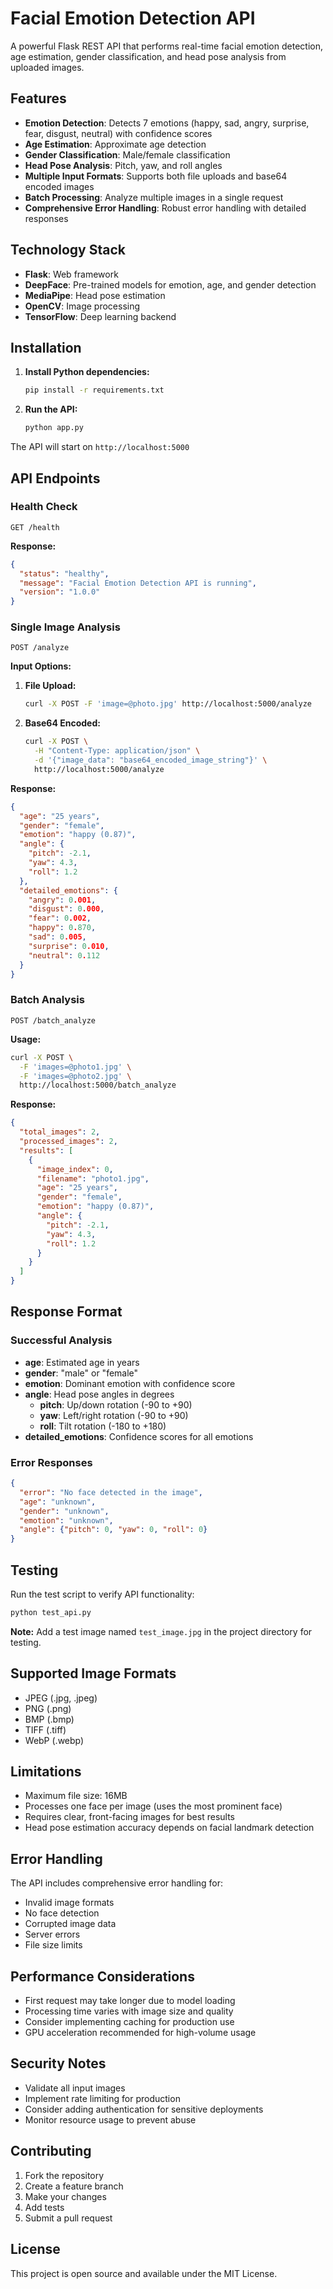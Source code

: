 # Facial Emotion Detection API

A powerful Flask REST API that performs real-time facial emotion detection, age estimation, gender classification, and head pose analysis from uploaded images.

## Features

- **Emotion Detection**: Detects 7 emotions (happy, sad, angry, surprise, fear, disgust, neutral) with confidence scores
- **Age Estimation**: Approximate age detection
- **Gender Classification**: Male/female classification
- **Head Pose Analysis**: Pitch, yaw, and roll angles
- **Multiple Input Formats**: Supports both file uploads and base64 encoded images
- **Batch Processing**: Analyze multiple images in a single request
- **Comprehensive Error Handling**: Robust error handling with detailed responses

## Technology Stack

- **Flask**: Web framework
- **DeepFace**: Pre-trained models for emotion, age, and gender detection
- **MediaPipe**: Head pose estimation
- **OpenCV**: Image processing
- **TensorFlow**: Deep learning backend

## Installation

1. **Install Python dependencies:**
   ```bash
   pip install -r requirements.txt
   ```

2. **Run the API:**
   ```bash
   python app.py
   ```

The API will start on `http://localhost:5000`

## API Endpoints

### Health Check
```http
GET /health
```

**Response:**
```json
{
  "status": "healthy",
  "message": "Facial Emotion Detection API is running",
  "version": "1.0.0"
}
```

### Single Image Analysis
```http
POST /analyze
```

**Input Options:**

1. **File Upload:**
   ```bash
   curl -X POST -F 'image=@photo.jpg' http://localhost:5000/analyze
   ```

2. **Base64 Encoded:**
   ```bash
   curl -X POST \
     -H "Content-Type: application/json" \
     -d '{"image_data": "base64_encoded_image_string"}' \
     http://localhost:5000/analyze
   ```

**Response:**
```json
{
  "age": "25 years",
  "gender": "female",
  "emotion": "happy (0.87)",
  "angle": {
    "pitch": -2.1,
    "yaw": 4.3,
    "roll": 1.2
  },
  "detailed_emotions": {
    "angry": 0.001,
    "disgust": 0.000,
    "fear": 0.002,
    "happy": 0.870,
    "sad": 0.005,
    "surprise": 0.010,
    "neutral": 0.112
  }
}
```

### Batch Analysis
```http
POST /batch_analyze
```

**Usage:**
```bash
curl -X POST \
  -F 'images=@photo1.jpg' \
  -F 'images=@photo2.jpg' \
  http://localhost:5000/batch_analyze
```

**Response:**
```json
{
  "total_images": 2,
  "processed_images": 2,
  "results": [
    {
      "image_index": 0,
      "filename": "photo1.jpg",
      "age": "25 years",
      "gender": "female",
      "emotion": "happy (0.87)",
      "angle": {
        "pitch": -2.1,
        "yaw": 4.3,
        "roll": 1.2
      }
    }
  ]
}
```

## Response Format

### Successful Analysis
- **age**: Estimated age in years
- **gender**: "male" or "female"
- **emotion**: Dominant emotion with confidence score
- **angle**: Head pose angles in degrees
  - **pitch**: Up/down rotation (-90 to +90)
  - **yaw**: Left/right rotation (-90 to +90)
  - **roll**: Tilt rotation (-180 to +180)
- **detailed_emotions**: Confidence scores for all emotions

### Error Responses
```json
{
  "error": "No face detected in the image",
  "age": "unknown",
  "gender": "unknown",
  "emotion": "unknown",
  "angle": {"pitch": 0, "yaw": 0, "roll": 0}
}
```

## Testing

Run the test script to verify API functionality:

```bash
python test_api.py
```

**Note:** Add a test image named `test_image.jpg` in the project directory for testing.

## Supported Image Formats

- JPEG (.jpg, .jpeg)
- PNG (.png)
- BMP (.bmp)
- TIFF (.tiff)
- WebP (.webp)

## Limitations

- Maximum file size: 16MB
- Processes one face per image (uses the most prominent face)
- Requires clear, front-facing images for best results
- Head pose estimation accuracy depends on facial landmark detection

## Error Handling

The API includes comprehensive error handling for:
- Invalid image formats
- No face detection
- Corrupted image data
- Server errors
- File size limits

## Performance Considerations

- First request may take longer due to model loading
- Processing time varies with image size and quality
- Consider implementing caching for production use
- GPU acceleration recommended for high-volume usage

## Security Notes

- Validate all input images
- Implement rate limiting for production
- Consider adding authentication for sensitive deployments
- Monitor resource usage to prevent abuse

## Contributing

1. Fork the repository
2. Create a feature branch
3. Make your changes
4. Add tests
5. Submit a pull request

## License

This project is open source and available under the MIT License.